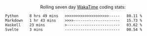 <p align="center">Rolling seven day <a href='https://wakatime.com/'> WakaTime</a> coding stats:</p>
<!--START_SECTION:waka-->

```txt
Python     8 hrs 49 mins   >>>>>>>>>>>>>>>>>>>>-----   80.11 %
Markdown   1 hr 43 mins    >>>>---------------------   15.73 %
Haskell    23 mins         >------------------------   03.62 %
Svelte     3 mins          -------------------------   00.54 %
```

<!--END_SECTION:waka-->
